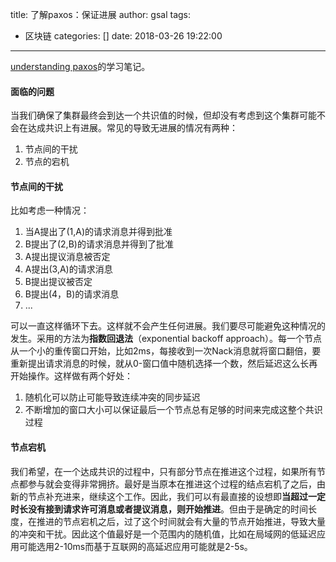 title: 了解paxos：保证进展
author: gsal
tags:
  - 区块链
categories: []
date: 2018-03-26 19:22:00
---
[understanding paxos](https://understandingpaxos.wordpress.com/)的学习笔记。
#### 面临的问题
当我们确保了集群最终会到达一个共识值的时候，但却没有考虑到这个集群可能不会在达成共识上有进展。常见的导致无进展的情况有两种：
1. 节点间的干扰  
1. 节点的宕机  
<!--more-->
#### 节点间的干扰
比如考虑一种情况：
1. 当A提出了(1,A)的请求消息并得到批准
1. B提出了(2,B)的请求消息并得到了批准
1. A提出提议消息被否定
1. A提出(3,A)的请求消息
1. B提出提议被否定
1. B提出(4，B)的请求消息
1. ...  

可以一直这样循环下去。这样就不会产生任何进展。我们要尽可能避免这种情况的发生。采用的方法为**指数回退法**（exponential backoff approach）。每一个节点从一个小的重传窗口开始，比如2ms，每接收到一次Nack消息就将窗口翻倍，要重新提出请求消息的时候，就从0-窗口值中随机选择一个数，然后延迟这么长再开始操作。这样做有两个好处：

1. 随机化可以防止可能导致连续冲突的同步延迟
1. 不断增加的窗口大小可以保证最后一个节点总有足够的时间来完成这整个共识过程

#### 节点宕机
我们希望，在一个达成共识的过程中，只有部分节点在推进这个过程，如果所有节点都参与就会变得非常拥挤。最好是当原本在推进这个过程的结点宕机了之后，由新的节点补充进来，继续这个工作。因此，我们可以有最直接的设想即**当超过一定时长没有接到请求许可消息或者提议消息，则开始推进**。但由于是确定的时间长度，在推进的节点宕机之后，过了这个时间就会有大量的节点开始推进，导致大量的冲突和干扰。因此这个值最好是一个范围内的随机值，比如在局域网的低延迟应用可能选用2-10ms而基于互联网的高延迟应用可能就是2-5s。